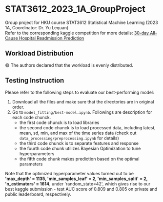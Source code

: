 # STAT3612_2023_1A_GroupProject
Group project for HKU course STAT3612 Statistical Machine Learning (2023 1A, Coordinator: Dr. Yu Lequan)  
Refer to the corresponding kaggle competition for more details: [30-day All-Cause Hospital Readmission Prediction](https://www.kaggle.com/competitions/30-day-all-cause-hospital-readmission-prediction)

## Workload Distribution
:smile: The authors declared that the workload is evenly distributed.

## Testing Instruction
Please refer to the following steps to evaluate our best-performing model:  
1. Download all the files and make sure that the directories are in original order.
2. Go to `model_fitting/best-model.ipynb`. Followings are description for each code chunck.
   - the first code chunck is to load libraries 
   - the second code chunck is to load processed data, including latest, mean, sd, min, and max of the time series data (check out `data_processing/preprocessing.ipynb` for details)
   - the third code chunck is to separate features and response
   - the fourth code chunk utilizes Bayesian Optimization to tune hyperparameters
   - the fifth code chunk makes prediction based on the optimal parameters  

Note that the optimized hyperparameter values turned out to be __'max_depth' = 1135, 'min_samples_leaf' = 2, 'min_samples_split' = 2, 'n_estimators' = 1614__, under 'random_state=42', which gives rise to our best kaggle submission - test AUC score of 0.809 and 0.805 on private and public leaderboard, respectively.

